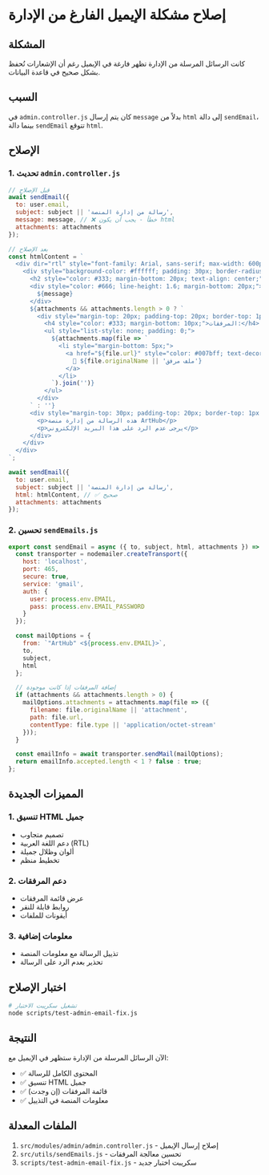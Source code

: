 # إصلاح مشكلة الإيميل الفارغ من الإدارة

## المشكلة
كانت الرسائل المرسلة من الإدارة تظهر فارغة في الإيميل رغم أن الإشعارات تُحفظ بشكل صحيح في قاعدة البيانات.

## السبب
في `admin.controller.js` كان يتم إرسال `message` بدلاً من `html` إلى دالة `sendEmail`، بينما دالة `sendEmail` تتوقع `html`.

## الإصلاح

### 1. تحديث `admin.controller.js`
```javascript
// قبل الإصلاح
await sendEmail({
  to: user.email,
  subject: subject || 'رسالة من إدارة المنصة',
  message: message, // ❌ خطأ - يجب أن يكون html
  attachments: attachments
});

// بعد الإصلاح
const htmlContent = `
  <div dir="rtl" style="font-family: Arial, sans-serif; max-width: 600px; margin: 0 auto; padding: 20px; background-color: #f9f9f9;">
    <div style="background-color: #ffffff; padding: 30px; border-radius: 10px; box-shadow: 0 2px 10px rgba(0,0,0,0.1);">
      <h2 style="color: #333; margin-bottom: 20px; text-align: center;">${subject || 'رسالة من إدارة المنصة'}</h2>
      <div style="color: #666; line-height: 1.6; margin-bottom: 20px;">
        ${message}
      </div>
      ${attachments && attachments.length > 0 ? `
        <div style="margin-top: 20px; padding-top: 20px; border-top: 1px solid #eee;">
          <h4 style="color: #333; margin-bottom: 10px;">المرفقات:</h4>
          <ul style="list-style: none; padding: 0;">
            ${attachments.map(file => `
              <li style="margin-bottom: 5px;">
                <a href="${file.url}" style="color: #007bff; text-decoration: none;">
                  📎 ${file.originalName || 'ملف مرفق'}
                </a>
              </li>
            `).join('')}
          </ul>
        </div>
      ` : ''}
      <div style="margin-top: 30px; padding-top: 20px; border-top: 1px solid #eee; text-align: center; color: #999; font-size: 12px;">
        <p>هذه الرسالة من إدارة منصة ArtHub</p>
        <p>يرجى عدم الرد على هذا البريد الإلكتروني</p>
      </div>
    </div>
  </div>
`;

await sendEmail({
  to: user.email,
  subject: subject || 'رسالة من إدارة المنصة',
  html: htmlContent, // ✅ صحيح
  attachments: attachments
});
```

### 2. تحسين `sendEmails.js`
```javascript
export const sendEmail = async ({ to, subject, html, attachments }) => {
  const transporter = nodemailer.createTransport({
    host: 'localhost',
    port: 465,
    secure: true,
    service: 'gmail',
    auth: {
      user: process.env.EMAIL,
      pass: process.env.EMAIL_PASSWORD
    }
  });

  const mailOptions = {
    from: `"ArtHub" <${process.env.EMAIL}>`,
    to,
    subject,
    html
  };

  // إضافة المرفقات إذا كانت موجودة
  if (attachments && attachments.length > 0) {
    mailOptions.attachments = attachments.map(file => ({
      filename: file.originalName || 'attachment',
      path: file.url,
      contentType: file.type || 'application/octet-stream'
    }));
  }

  const emailInfo = await transporter.sendMail(mailOptions);
  return emailInfo.accepted.length < 1 ? false : true;
};
```

## المميزات الجديدة

### 1. تنسيق HTML جميل
- تصميم متجاوب
- دعم اللغة العربية (RTL)
- ألوان وظلال جميلة
- تخطيط منظم

### 2. دعم المرفقات
- عرض قائمة المرفقات
- روابط قابلة للنقر
- أيقونات للملفات

### 3. معلومات إضافية
- تذييل الرسالة مع معلومات المنصة
- تحذير بعدم الرد على الرسالة

## اختبار الإصلاح

```bash
# تشغيل سكريبت الاختبار
node scripts/test-admin-email-fix.js
```

## النتيجة
الآن الرسائل المرسلة من الإدارة ستظهر في الإيميل مع:
- ✅ المحتوى الكامل للرسالة
- ✅ تنسيق HTML جميل
- ✅ قائمة المرفقات (إن وجدت)
- ✅ معلومات المنصة في التذييل

## الملفات المعدلة
1. `src/modules/admin/admin.controller.js` - إصلاح إرسال الإيميل
2. `src/utils/sendEmails.js` - تحسين معالجة المرفقات
3. `scripts/test-admin-email-fix.js` - سكريبت اختبار جديد 